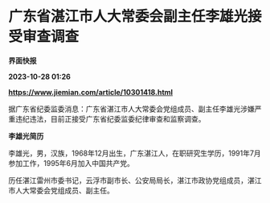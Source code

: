 # 广东省湛江市人大常委会副主任李雄光接受审查调查
**界面快报**

**2023-10-28 01:26**

**https://www.jiemian.com/article/10301418.html**

据广东省纪委监委消息：广东省湛江市人大常委会党组成员、副主任李雄光涉嫌严重违纪违法，目前正接受广东省纪委监委纪律审查和监察调查。

**李雄光简历**

李雄光，男，汉族，1968年12月出生，广东湛江人，在职研究生学历，1991年7月参加工作，1995年6月加入中国共产党。

历任湛江雷州市委书记，云浮市副市长、公安局局长，湛江市政协党组成员，湛江市人大常委会党组成员、副主任。